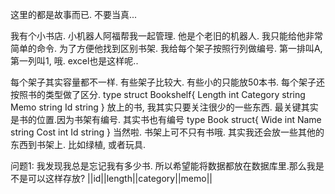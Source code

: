 这里的都是故事而已. 不要当真...

我有个小书店. 小机器人阿福帮我一起管理. 他是个老旧的机器人. 我只能给他非常简单的命令.
为了方便他找到区别书架. 我给每个架子按照行列做编号. 第一排叫A,第一列叫1, 哦. excel也是这样呢..

每个架子其实容量都不一样. 有些架子比较大. 有些小的只能放50本书. 每个架子还按照书的类型做了区分.
type struct Bookshelf{
  Length int
  Category string
  Memo string
  Id string
}
放上的书, 我其实只要关注很少的一些东西. 最关键其实是书的位置.因为书架有编号. 其实书也有编号
type Book struct{
  Wide int
  Name string
  Cost int
  Id string
}
当然啦. 书架上可不只有书哦. 其实我还会放一些其他的东西到书架上. 比如绿植, 或者玩具.

问题1:
我发现我总是忘记我有多少书. 所以希望能将数据都放在数据库里.那么我是不是可以这样存放?
||id||length||category||memo||
